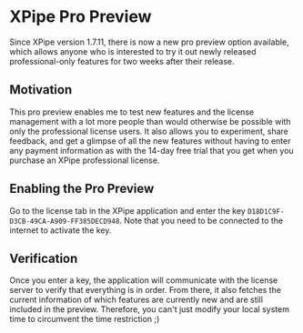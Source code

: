 # XPipe Pro Preview

Since XPipe version 1.7.11, there is now a new pro preview option available, which allows anyone who is interested to try it out newly released professional-only features for two weeks after their release.

## Motivation

This pro preview enables me to test new features and the license management with a lot more people than would otherwise be possible with only the professional license users.
It also allows you to experiment, share feedback, and get a glimpse of all the new features without having to enter any payment information as with the 14-day free trial that you get when you purchase an XPipe professional license.

## Enabling the Pro Preview

Go to the license tab in the XPipe application and enter the key `D18D1C9F-D3CB-49CA-A909-FF385DECD948`. Note that you need to be connected to the internet to activate the key.

## Verification

Once you enter a key, the application will communicate with the license server to verify that everything is in order. From there, it also fetches the current information of which features are currently new and are still included in the preview. Therefore, you can't just modify your local system time to circumvent the time restriction ;)
